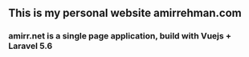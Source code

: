 ## This is my personal website amirrehman.com

### amirr.net is a single page application, build with Vuejs + Laravel 5.6
